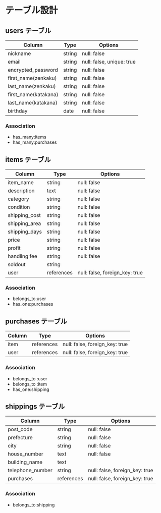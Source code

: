 # テーブル設計

## users テーブル

| Column              | Type       | Options                        |
| ------------------- | ---------- | ------------------------------ |
| nickname            | string     | null: false                    |
| email               | string     | null: false, unique: true      |
| encrypted_password  | string     | null: false                    |
| first_name(zenkaku) | string     | null: false                    |
| last_name(zenkaku)  | string     | null: false                    |
| first_name(katakana)| string     | null: false                    |
| last_name(katakana) | string     | null: false                    |
| birthday            | date       | null: false                    |

### Association

- has_many:items
- has_many:purchases

## items テーブル

| Column              | Type       | Options                        |
| ------------------- | ---------- | ------------------------------ |
| item_name           | string     | null: false                    |
| description         | text       | null: false                    |
| category            | string     | null: false                    |
| condition           | string     | null: false                    |
| shipping_cost       | string     | null: false                    |
| shipping_area       | string     | null: false                    |
| shipping_days       | string     | null: false                    |
| price               | string     | null: false                    |
| profit              | string     | null: false                    |
| handling fee        | string     | null: false                    |
| soldout             | string     |                                |
| user                | references | null: false, foreign_key: true |

### Association

- belongs_to:user
- has_one:purchases

## purchases テーブル

| Column              | Type       | Options                        |
| ------------------- | ---------- | ------------------------------ |
| item                | references | null: false, foreign_key: true |
| user                | references | null: false, foreign_key: true |

### Association

- belongs_to :user
- belongs_to :item
- has_one:shipping

## shippings テーブル

| Column              | Type       | Options                        |
| ------------------- | ---------- | ------------------------------ |
| post_code           | string     | null: false                    |
| prefecture          | string     | null: false                    |
| city                | string     | null: false                    |
| house_number        | text       | null: false                    |
| building_name       | text       |                                |
| telephone_number    | string     | null: false, foreign_key: true |
| purchases           | references | null: false, foreign_key: true |

### Association

- belongs_to:shipping